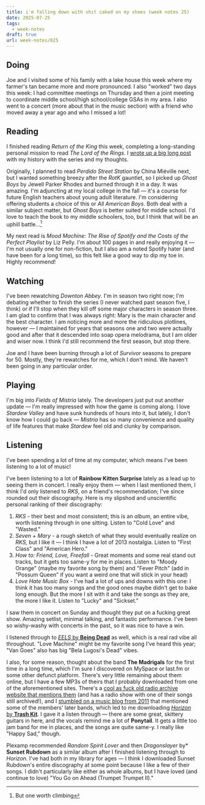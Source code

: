 ```yaml
---
title: i'm falling down with shit caked on my shoes (week notes 25)
date: 2025-07-25
tags:
  - week-notes
draft: true
url: week-notes/025
---
```

## Doing
Joe and I visited some of his family with a lake house this week where my farmer's tan became more and more pronounced. I also "worked" two days this week: I had committee meetings on Thursday and then a joint meeting to coordinate middle school/high school/college GSAs in my area. I also went to a concert (more about that in the music section) with a friend who moved away a year ago and who I missed a lot!

## Reading
I finished reading *Return of the King* this week, completing a long-standing personal mission to read *The Lord of the Rings*. I [wrote up a big long post](https://git.32bit.cafe/cassie/cassiedotink.git) with my history with the series and my thoughts.

Originally, I planned to read *Perdido Street Station* by China Miéville next, but I wanted something breezy after the *RotK* gauntlet, so I picked up *Ghost Boys* by Jewell Parker Rhodes and burned through it in a day. It was amazing. I'm adjuncting at my local college in the fall — it's a course for future English teachers about young adult literature. I'm considering offering students a choice of this or *All American Boys*. Both deal with a similar subject matter, but *Ghost Boys* is better suited for middle school. I'd love to teach the book to my middle schoolers, too, but I think that will be an uphill battle...[^1]

My next read is *Mood Machine: The Rise of Spotify and the Costs of the Perfect Playlist* by Liz Pelly. I'm about 100 pages in and really enjoying it — I'm not usually one for non-fiction, but I also am a noted Spotify hater (and have been for a long time), so this felt like a good way to dip my toe in. Highly recommend!

## Watching

I've been rewatching *Downton Abbey*. I'm in season two right now; I'm debating whether to finish the series (I never watched past season five, I think) or if I'll stop when they kill off some major characters in season three. I am glad to confirm that I was always right: Mary is the main character and the best character. I am noticing more and more the ridiculous plotlines, however — I maintained for years that seasons one and two were actually good and after that it descended into soap opera melodrama, but I am older and wiser now. I think I'd still recommend the first season, but stop there.

Joe and I have been burning through a lot of *Survivor* seasons to prepare for 50. Mostly, they're rewatches for me, which I don't mind. We haven't been going in any particular order.
## Playing
I'm big into *Fields of Mistria* lately. The developers just put out another update — I'm really impressed with how the game is coming along. I love *Stardew Valley* and have sunk hundreds of hours into it, but lately, I don't know how I could go back — *Mistria* has so many convenience and quality of life features that make *Stardew* feel old and clunky by comparison.

## Listening
I've been spending a lot of time at my computer, which means I've been listening to a lot of music!

I've been listening to a lot of **Rainbow Kitten Surprise** lately as a lead up to seeing them in concert. I really enjoy them — when I last mentioned them, I think I'd only listened to *RKS*, on a friend's recommendation; I've since rounded out their discography. Here is my slipshod and unscientific personal ranking of their discography:

1. *RKS* - their best and most consistent; this is an *album*, an entire vibe, worth listening through in one sitting. Listen to "Cold Love" and "Wasted."
2. *Seven + Mary* - a rough sketch of what they would eventually realize on *RKS,* but I like it — I think I have a lot of 2013 nostalgia. Listen to "First Class" and "American Hero."
3. *How to: Friend, Love, Freefall* - Great moments and some real stand out tracks, but it gets too same-y for me in places. Listen to "Moody Orange" (maybe my favorite song by them) and "Fever Pitch" (add in "Possum Queen" if you want a weird one that will stick in your head)
4. *Love Hate Music Box* - I've had a lot of ups and downs with this one: I think it has too many songs and the good ones maybe didn't get to bake long enough. But the more I sit with it and take the songs as they are, the more I like it. Listen to "Lucky" and "Sickset."

I saw them in concert on Sunday and thought they put on a fucking great show. Amazing setlist, minimal talking, and fantastic performance. I've been so wishy-washy with concerts in the past, so it was nice to have a win.

I listened through to [*EELS* by **Being Dead**](https://beingdead.bandcamp.com/album/eels) as well, which is a real rad vibe all throughout. "Love Machine" might be my favorite song I've heard this year; "Van Goes" also has big "Bela Lugosi's Dead" vibes.

I also, for some reason, thought about the band **The Madrigals** for the first time in a long time, which I'm sure I discovered on MySpace or last.fm or some other defunct platform. There's very little remaining about them online, but I have a few MP3s of theirs that I probably downloaded from one of the aforementioned sites. There's a [cool as fuck old radio archive website that mentions them](https://dandelionradio.com/tracklists/2008-04/index.htm) (and has a radio show with one of their songs still archived!), and I  [stumbled on a music blog from 2011](http://thestreetlampdoesntcast.blogspot.com/2011/02/griff-says-land-ahoy-its-columbus.html) that mentioned some of the members' later bands, which led to me downloading [*Horizon* by **Trash Kit**](https://upsettherhythm.bandcamp.com/album/horizon). I gave it a listen through — there are some great, skittery guitars in here, and the vocals remind me a lot of **Ponytail**. It gets a little too jam band for me in places, and the songs are quite same-y. I really like "Happy Sad," though.

Plexamp recommended *Random Spirit Lover* and then *Dragonslayer* by* **Sunset Rubdown** as a similar album after I finished listening through to *Horizon*. I've had both in my library for ages — I think I downloaded Sunset Rubdown's entire discography at some point because I like a few of their songs. I didn't particularly like either as whole albums, but I have loved (and continue to love) "You Go on Ahead (Trumpet Trumpet II)."


[^1]: But one worth climbing